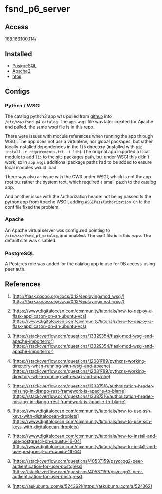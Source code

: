 # fsnd_p6_server

## Access

[188.166.100.114/](http://188.166.100.114/)

## Installed

* [PostgreSQL](https://www.postgresql.org/)
* [Apache2](https://httpd.apache.org/)
* [htop](http://hisham.hm/htop/)

## Configs

### Python / WSGI

The catalog python3 app was pulled from [github](https://github.com/arccoza/fsnd_p4_catalog) into `/etc/www/fsnd_p4_catalog`. The `app.wsgi` file was later created for Apache and pulled, the same wsgi file is in this repo.

There were issues with module references when running the app through WSGI. The app does not use a virtualenv, nor global packages, but rather locally installed dependencies in the `lib` directory (installed with `pip install -r requirements.txt -t lib`). The original app imported a local module to add `lib` to the site packages path, but under WSGI this didn't work, so in `app.wsgi` additional package paths had to be added to ensure local modules would load.

There was also an issue with the CWD under WSGI, which is not the app root but rather the system root, which required a small patch to the catalog app.

And another issue with the Authorization header not being passed to the python app from Apache WSGI, adding `WSGIPassAuthorization On` to the conf file fixed the problem.

### Apache

An Apache virtual server was configured pointing to `/etc/www/fsnd_p4_catalog`, and enabled. The conf file is in this repo. The default site was disabled.

### PostgreSQL

A Postgres role was added for the catalog app to use for DB access, using peer auth.

## References

1. [http://flask.pocoo.org/docs/0.12/deploying/mod_wsgi/](http://flask.pocoo.org/docs/0.12/deploying/mod_wsgi/)

2. [https://www.digitalocean.com/community/tutorials/how-to-deploy-a-flask-application-on-an-ubuntu-vps](https://www.digitalocean.com/community/tutorials/how-to-deploy-a-flask-application-on-an-ubuntu-vps)

3. [https://stackoverflow.com/questions/13329354/flask-mod-wsgi-and-apache-importerror](https://stackoverflow.com/questions/13329354/flask-mod-wsgi-and-apache-importerror)

4. [https://stackoverflow.com/questions/12081789/pythons-working-directory-when-running-with-wsgi-and-apache](https://stackoverflow.com/questions/12081789/pythons-working-directory-when-running-with-wsgi-and-apache)

5. [https://stackoverflow.com/questions/13387516/authorization-header-missing-in-django-rest-framework-is-apache-to-blame](https://stackoverflow.com/questions/13387516/authorization-header-missing-in-django-rest-framework-is-apache-to-blame)

6. [https://www.digitalocean.com/community/tutorials/how-to-use-ssh-keys-with-digitalocean-droplets](https://www.digitalocean.com/community/tutorials/how-to-use-ssh-keys-with-digitalocean-droplets)

7. [https://www.digitalocean.com/community/tutorials/how-to-install-and-use-postgresql-on-ubuntu-16-04](https://www.digitalocean.com/community/tutorials/how-to-install-and-use-postgresql-on-ubuntu-16-04)

8. [https://stackoverflow.com/questions/40537159/psycopg2-peer-authentication-for-user-postgress](https://stackoverflow.com/questions/40537159/psycopg2-peer-authentication-for-user-postgress)

9. [https://askubuntu.com/a/524362](https://askubuntu.com/a/524362)
